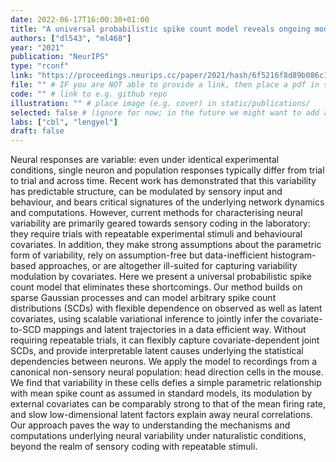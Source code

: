 ```yaml
---
date: 2022-06-17T16:00:30+01:00
title: "A universal probabilistic spike count model reveals ongoing modulations of neural variability"
authors: ["dl543", "ml468"]
year: "2021"
publication: "NeurIPS"
type: "rconf" 
link: "https://proceedings.neurips.cc/paper/2021/hash/6f5216f8d89b086c18298e043bfe48ed-Abstract.html"
file: "" # IF you are NOT able to provide a link, then place a pdf in static/publications/ and write the filename here (e.g. "hennequin-neuron-2018.pdf") 
code: "" # link to e.g. github repo
illustration: "" # place image (e.g. cover) in static/publications/
selected: false # (ignore for now; in the future we might want to add a "Selected publications" section)
labs: ["cbl", "lengyel"]
draft: false
---
```


<!-- Abstract here please (you can use Markdown) -->

Neural responses are variable: even under identical experimental conditions,
single neuron and population responses typically differ from trial to trial and
across time. Recent work has demonstrated that this variability has predictable
structure, can be modulated by sensory input and behaviour, and bears critical
signatures of the underlying network dynamics and computations. However,
current methods for characterising neural variability are primarily geared
towards sensory coding in the laboratory: they require trials with repeatable
experimental stimuli and behavioural covariates. In addition, they make strong
assumptions about the parametric form of variability, rely on assumption-free
but data-inefficient histogram-based approaches, or are altogether ill-suited
for capturing variability modulation by covariates. Here we present a universal
probabilistic spike count model that eliminates these shortcomings. Our method
builds on sparse Gaussian processes and can model arbitrary spike count
distributions (SCDs) with flexible dependence on observed as well as latent
covariates, using scalable variational inference to jointly infer the
covariate-to-SCD mappings and latent trajectories in a data efficient way.
Without requiring repeatable trials, it can flexibly capture
covariate-dependent joint SCDs, and provide interpretable latent causes
underlying the statistical dependencies between neurons. We apply the model to
recordings from a canonical non-sensory neural population: head direction cells
in the mouse. We find that variability in these cells defies a simple
parametric relationship with mean spike count as assumed in standard models,
its modulation by external covariates can be comparably strong to that of the
mean firing rate, and slow low-dimensional latent factors explain away neural
correlations. Our approach paves the way to understanding the mechanisms and
computations underlying neural variability under naturalistic conditions,
beyond the realm of sensory coding with repeatable stimuli.



